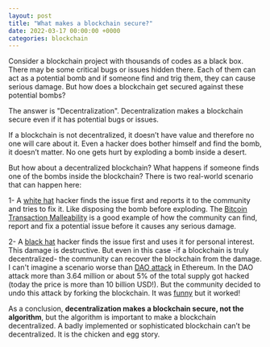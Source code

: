 ```yaml
---
layout: post
title: "What makes a blockchain secure?"
date: 2022-03-17 00:00:00 +0000
categories: blockchain
---
```


Consider a blockchain project with thousands of codes as a black box. There may be some critical bugs or issues hidden there. Each of them can act as a potential bomb and if someone find and trig them, they can cause serious damage. But how does a blockchain get secured against these potential bombs?

The answer is "Decentralization". Decentralization makes a blockchain secure even if it has potential bugs or issues.

If a blockchain is not decentralized, it doesn’t have value and therefore no one will care about it. Even a hacker does bother himself and find the bomb, it doesn’t matter. No one gets hurt by exploding a bomb inside a desert.

But how about a decentralized blockchain? What happens if someone finds one of the bombs inside the blockchain? There is two real-world scenario that can happen here:

1- A [white hat](https://en.wikipedia.org/wiki/White_hat_(computer_security)) hacker finds the issue first and reports it to the community and tries to fix it. Like disposing the bomb before exploding. The [Bitcoin Transaction Malleability](https://www.coindesk.com/markets/2014/02/12/what-the-bitcoin-bug-means-a-guide-to-transaction-malleability/) is a good example of how the community can find, report and fix a potential issue before it causes any serious damage.

2- A [black hat](https://en.wikipedia.org/wiki/Black_hat_(computer_security)) hacker finds the issue first and uses it for personal interest. This damage is destructive. But even in this case -if a blockchain is truly decentralized- the community can recover the blockchain from the damage. I can't imagine a scenario worse than [DAO attack](https://www.coindesk.com/markets/2020/09/20/did-ethereum-learn-anything-from-the-55m-dao-attack/) in Ethereum. In the DAO attack more than 3.64 million or about 5% of the total supply got hacked (today the price is more than 10 billion USD!). But the community decided to undo this attack by forking the blockchain. It was [funny](https://www.youtube.com/watch?v=_O5fdMFKEC0) but it worked!

As a conclusion, __decentralization makes a blockchain secure, not the algorithm__, but the algorithm is important to make a blockchain decentralized. A badly implemented or sophisticated blockchain can’t be decentralized. It is the chicken and egg story.






